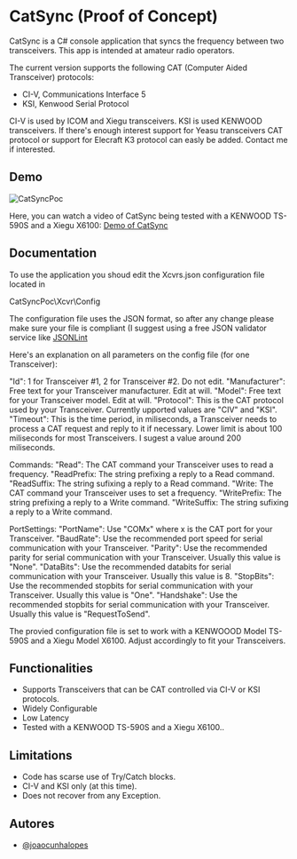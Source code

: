 
# CatSync (Proof of Concept)

CatSync is a C# console application that syncs the frequency between two transceivers.
This app is intended at amateur radio operators.

The current version supports the following CAT (Computer Aided Transceiver) protocols:

- CI-V, Communications Interface 5
- KSI, Kenwood Serial Protocol

CI-V is used by ICOM and Xiegu transceivers. KSI is used KENWOOD transceivers.
If there's enough interest support for Yeasu transceivers CAT protocol or support for Elecraft K3 protocol can easly be added. Contact me if interested.


## Demo

![CatSyncPoc](https://github.com/joaocunhalopes/catsyncpoc/assets/172989666/33b2c3f8-2b86-4d73-941d-66026f8ab2aa)

Here, you can watch a video of CatSync being tested with a KENWOOD TS-590S and a Xiegu X6100: [Demo of CatSync](https://www.youtube.com/watch?v=FZajYRjz7ec)


## Documentation

To use the application you shoud edit the Xcvrs.json configuration file located in

CatSyncPoc\Xcvr\Config

The configuration file uses the JSON format, so after any change please make sure your file is compliant (I suggest using a free JSON validator service like [JSONLint](https://jsonlint.com/)

Here's an explanation on all parameters on the config file (for one Transceiver):

"Id": 1 for Transceiver #1, 2 for Transceiver #2. Do not edit.
"Manufacturer": Free text for your Transceiver manufacturer. Edit at will.
"Model": Free text for your Transceiver model. Edit at will.
"Protocol": This is the CAT protocol used by your Transceiver. Currently upported values are "CIV" and "KSI".
"Timeout": This is the time period, in miliseconds, a Transceiver needs to process a CAT request and reply to it if necessary. Lower limit is about 100 miliseconds for most Transceivers. I sugest a value around 200 miliseconds.

Commands:
"Read": The CAT command your Transceiver uses to read a frequency.
"ReadPrefix: The string prefixing a reply to a Read command.
"ReadSuffix: The string sufixing a reply to a Read command.
"Write: The CAT command your Transceiver uses to set a frequency.
"WritePrefix: The string prefixing a reply to a Write command.
"WriteSuffix: The string sufixing a reply to a Write command.

PortSettings:
"PortName": Use "COMx" where x is the CAT port for your Transceiver.
"BaudRate": Use the recommended port speed for serial communication with your Transceiver.
"Parity": Use the recommended parity for serial communication with your Transceiver. Usually this value is "None".
"DataBits": Use the recommended databits for serial communication with your Transceiver. Usually this value is 8.
"StopBits": Use the recommended stopbits for serial communication with your Transceiver. Usually this value is "One".
"Handshake": Use the recommended stopbits for serial communication with your Transceiver. Usually this value is "RequestToSend".

The provied configuration file is set to work with a KENWOOOD Model TS-590S and a Xiegu Model X6100. Adjust accordingly to fit your Transceivers.


## Functionalities

- Supports Transceivers that can be CAT controlled via CI-V or KSI protocols.
- Widely Configurable
- Low Latency
- Tested with a KENWOOD TS-590S and a Xiegu X6100..


## Limitations

- Code has scarse use of Try/Catch blocks.
- CI-V and KSI only (at this time).
- Does not recover from any Exception.


## Autores

- [@joaocunhalopes](https://www.github.com/joaocunhalopes)
